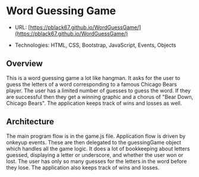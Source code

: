 # Word Guessing Game

* URL: [https://pblack67.github.io/WordGuessGame/](https://pblack67.github.io/WordGuessGame/)

* Technologies: HTML, CSS, Bootstrap, JavaScript, Events, Objects

## Overview

This is a word guessing game a lot like hangman. It asks for the user to guess the letters of a word corresponding to a famous Chicago Bears player. The user has a limited number of guesses to guess the word. If they are successful then they get a winning graphic and a chorus of "Bear Down, Chicago Bears". The application keeps track of wins and losses as well.

## Architecture
The main program flow is in the game.js file. Application flow is driven by onkeyup events. These are then delegated to the guessingGame object which handles all the game logic. It does a lot of bookkeeping about letters guessed, displaying a letter or underscore, and whether the user won or lost. The user has only so many guesses for the letters in the word before they lose. The application also keeps track of wins and losses.